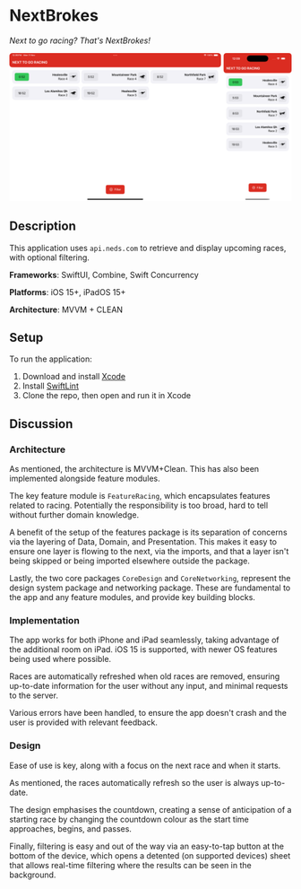 # NextBrokes
*Next to go racing? That's NextBrokes!*

<img src="NextBrokes/Preview%20Content/repo-image.png" width="1000" title="hover text">

## Description
This application uses `api.neds.com` to retrieve and display upcoming races, with optional filtering.

**Frameworks**: SwiftUI, Combine, Swift Concurrency

**Platforms**: iOS 15+, iPadOS 15+

**Architecture**: MVVM + CLEAN

## Setup

To run the application:
1. Download and install [Xcode](https://apps.apple.com/au/app/xcode/id497799835?mt=12)
2. Install [SwiftLint](https://github.com/realm/SwiftLint#installation)
3. Clone the repo, then open and run it in Xcode

## Discussion

### Architecture
As mentioned, the architecture is MVVM+Clean. This has also been implemented alongside feature modules.

The key feature module is `FeatureRacing`, which encapsulates features related to racing. Potentially the responsibility is too broad, hard to tell without further domain knowledge.

A benefit of the setup of the features package is its separation of concerns via the layering of Data, Domain, and Presentation. This makes it easy to ensure one layer is flowing to the next, via the imports, and that a layer isn't being skipped or being imported elsewhere outside the package.

Lastly, the two core packages `CoreDesign` and `CoreNetworking`, represent the design system package and networking package. These are fundamental to the app and any feature modules, and provide key building blocks.

### Implementation
The app works for both iPhone and iPad seamlessly, taking advantage of the additional room on iPad. iOS 15 is supported, with newer OS features being used where possible.

Races are automatically refreshed when old races are removed, ensuring up-to-date information for the user without any input, and minimal requests to the server.

Various errors have been handled, to ensure the app doesn't crash and the user is provided with relevant feedback.

### Design
Ease of use is key, along with a focus on the next race and when it starts. 

As mentioned, the races automatically refresh so the user is always up-to-date.

The design emphasises the countdown, creating a sense of anticipation of a starting race by changing the countdown colour as the start time approaches, begins, and passes.

Finally, filtering is easy and out of the way via an easy-to-tap button at the bottom of the device, which opens a detented (on supported devices) sheet that allows real-time filtering where the results can be seen in the background.

